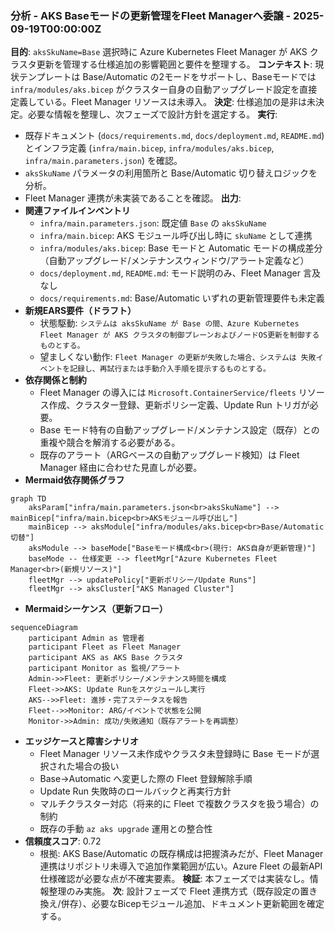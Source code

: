 ### 分析 - AKS Baseモードの更新管理をFleet Managerへ委譲 - 2025-09-19T00:00:00Z
**目的**: `aksSkuName=Base` 選択時に Azure Kubernetes Fleet Manager が AKS クラスタ更新を管理する仕様追加の影響範囲と要件を整理する。
**コンテキスト**: 現状テンプレートは Base/Automatic の2モードをサポートし、Baseモードでは `infra/modules/aks.bicep` がクラスター自身の自動アップグレード設定を直接定義している。Fleet Manager リソースは未導入。
**決定**: 仕様追加の是非は未決定。必要な情報を整理し、次フェーズで設計方針を選定する。
**実行**:
- 既存ドキュメント (`docs/requirements.md`, `docs/deployment.md`, `README.md`) とインフラ定義 (`infra/main.bicep`, `infra/modules/aks.bicep`, `infra/main.parameters.json`) を確認。
- `aksSkuName` パラメータの利用箇所と Base/Automatic 切り替えロジックを分析。
- Fleet Manager 連携が未実装であることを確認。
**出力**:
- **関連ファイルインベントリ**
  - `infra/main.parameters.json`: 既定値 `Base` の `aksSkuName`
  - `infra/main.bicep`: AKS モジュール呼び出し時に `skuName` として連携
  - `infra/modules/aks.bicep`: Base モードと Automatic モードの構成差分（自動アップグレード/メンテナンスウィンドウ/アラート定義など）
  - `docs/deployment.md`, `README.md`: モード説明のみ、Fleet Manager 言及なし
  - `docs/requirements.md`: Base/Automatic いずれの更新管理要件も未定義
- **新規EARS要件（ドラフト）**
  - 状態駆動: `システムは aksSkuName が Base の間、Azure Kubernetes Fleet Manager が AKS クラスタの制御プレーンおよびノードOS更新を制御するものとする。`
  - 望ましくない動作: `Fleet Manager の更新が失敗した場合、システムは 失敗イベントを記録し、再試行または手動介入手順を提示するものとする。`
- **依存関係と制約**
  - Fleet Manager の導入には `Microsoft.ContainerService/fleets` リソース作成、クラスター登録、更新ポリシー定義、Update Run トリガが必要。
  - Base モード特有の自動アップグレード/メンテナンス設定（既存）との重複や競合を解消する必要がある。
  - 既存のアラート（ARGベースの自動アップグレード検知）は Fleet Manager 経由に合わせた見直しが必要。
- **Mermaid依存関係グラフ**
```mermaid
graph TD
    aksParam["infra/main.parameters.json<br>aksSkuName"] --> mainBicep["infra/main.bicep<br>AKSモジュール呼び出し"]
    mainBicep --> aksModule["infra/modules/aks.bicep<br>Base/Automatic 切替"]
    aksModule --> baseMode["Baseモード構成<br>(現行: AKS自身が更新管理)"]
    baseMode -- 仕様変更 --> fleetMgr["Azure Kubernetes Fleet Manager<br>(新規リソース)"]
    fleetMgr --> updatePolicy["更新ポリシー/Update Runs"]
    fleetMgr --> aksCluster["AKS Managed Cluster"]
```
- **Mermaidシーケンス（更新フロー）**
```mermaid
sequenceDiagram
    participant Admin as 管理者
    participant Fleet as Fleet Manager
    participant AKS as AKS Base クラスタ
    participant Monitor as 監視/アラート
    Admin->>Fleet: 更新ポリシー/メンテナンス時間を構成
    Fleet->>AKS: Update Runをスケジュールし実行
    AKS-->>Fleet: 進捗・完了ステータスを報告
    Fleet-->>Monitor: ARG/イベントで状態を公開
    Monitor->>Admin: 成功/失敗通知（既存アラートを再調整）
```
- **エッジケースと障害シナリオ**
  - Fleet Manager リソース未作成やクラスタ未登録時に Base モードが選択された場合の扱い
  - Base→Automatic へ変更した際の Fleet 登録解除手順
  - Update Run 失敗時のロールバックと再実行方針
  - マルチクラスター対応（将来的に Fleet で複数クラスタを扱う場合）の制約
  - 既存の手動 `az aks upgrade` 運用との整合性
- **信頼度スコア**: 0.72
  - 根拠: AKS Base/Automatic の既存構成は把握済みだが、Fleet Manager 連携はリポジトリ未導入で追加作業範囲が広い。Azure Fleet の最新API仕様確認が必要な点が不確実要素。
**検証**: 本フェーズでは実装なし。情報整理のみ実施。
**次**: 設計フェーズで Fleet 連携方式（既存設定の置き換え/併存）、必要なBicepモジュール追加、ドキュメント更新範囲を確定する。
